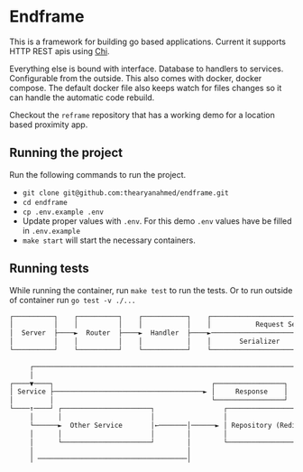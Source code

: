 # Endframe

This is a framework for building go based applications. Current it supports HTTP REST apis using [Chi](https://github.com/go-chi/chi).

Everything else is bound with interface. Database to handlers to services. Configurable from the outside.
This also comes with docker, docker compose. The default docker file also keeps watch for files changes so it can
handle the automatic code rebuild.

Checkout the `reframe` repository that has a working demo for a location based proximity app.

## Running the project

Run the following commands to run the project.

- `git clone git@github.com:thearyanahmed/endframe.git`
- `cd endframe`
- `cp .env.example .env`
- Update proper values with `.env`. For this demo `.env` values have be filled in `.env.example`
- `make start` will start the necessary containers.

## Running tests

While running the container, run `make test` to run the tests. Or to run outside of container run `go test -v ./...`

```txt
┌──────────┐    ┌──────────┐    ┌───────────┐    ┌────────────────────────────────────────┐
│          │    │          │    │           │    │           Request Serializer           │
│  Server  ├────►  Router  ├────►  Handler  ├────►────────────────────┬───────────────────┼───┐
│          │    │          │    │           │    │       Serializer   │     Validator     │   │
└──────────┘    └──────────┘    └───────────┘    └────────────────────┴───────────────────┘   │
                                                                                              │
     ┌────────────────────────────────────────────────────────────────────────────────────────┘
     │
┌────▼────┐                                       ┌─────────────────┐
│ Service ├─────────────────────────────────────► │     Response    │
│         │                                       └─────────────────┘
└────↑────┘ ┌──────────────────────┐                 ┌─────────────────────┐
     │      │                      │                 │                     │
     └──────►  Other Service       │←───────│──────► │ Repository (Redis ) │
     │      │                      │        │        │                     │
     │      └──────────────────────┘        │        └─────────────────────┘
     │                                      │
     │ ─────────────────────────────────────│
```


